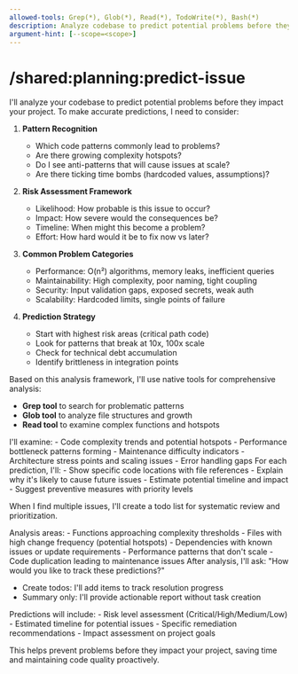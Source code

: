 ```yaml
---
allowed-tools: Grep(*), Glob(*), Read(*), TodoWrite(*), Bash(*)
description: Analyze codebase to predict potential problems before they impact the project
argument-hint: [--scope=<scope>]
---
```


# /shared:planning:predict-issue

<context>
I'll analyze your codebase to predict potential problems before they impact your project.
</context>

<analysis-framework>
<think>
To make accurate predictions, I need to consider:

1. **Pattern Recognition**
   - Which code patterns commonly lead to problems?
   - Are there growing complexity hotspots?
   - Do I see anti-patterns that will cause issues at scale?
   - Are there ticking time bombs (hardcoded values, assumptions)?

2. **Risk Assessment Framework**
   - Likelihood: How probable is this issue to occur?
   - Impact: How severe would the consequences be?
   - Timeline: When might this become a problem?
   - Effort: How hard would it be to fix now vs later?

3. **Common Problem Categories**
   - Performance: O(n²) algorithms, memory leaks, inefficient queries
   - Maintainability: High complexity, poor naming, tight coupling
   - Security: Input validation gaps, exposed secrets, weak auth
   - Scalability: Hardcoded limits, single points of failure

4. **Prediction Strategy**
   - Start with highest risk areas (critical path code)
   - Look for patterns that break at 10x, 100x scale
   - Check for technical debt accumulation
   - Identify brittleness in integration points
     </think>
     </analysis-framework>

<tools-strategy>
Based on this analysis framework, I'll use native tools for comprehensive analysis:

- **Grep tool** to search for problematic patterns
- **Glob tool** to analyze file structures and growth
- **Read tool** to examine complex functions and hotspots
  </tools-strategy>

<examination-areas>
I'll examine:
- Code complexity trends and potential hotspots
- Performance bottleneck patterns forming
- Maintenance difficulty indicators
- Architecture stress points and scaling issues
- Error handling gaps
</examination-areas>

<deliverables>
For each prediction, I'll:
- Show specific code locations with file references
- Explain why it's likely to cause future issues
- Estimate potential timeline and impact
- Suggest preventive measures with priority levels

When I find multiple issues, I'll create a todo list for systematic review and prioritization.
</deliverables>

<focus-areas>
Analysis areas:
- Functions approaching complexity thresholds
- Files with high change frequency (potential hotspots)
- Dependencies with known issues or update requirements
- Performance patterns that don't scale
- Code duplication leading to maintenance issues
</focus-areas>

<tracking-options>
After analysis, I'll ask: "How would you like to track these predictions?"

- Create todos: I'll add items to track resolution progress
- Summary only: I'll provide actionable report without task creation
  </tracking-options>

<output-format>
Predictions will include:
- Risk level assessment (Critical/High/Medium/Low)
- Estimated timeline for potential issues
- Specific remediation recommendations
- Impact assessment on project goals

This helps prevent problems before they impact your project, saving time and maintaining code quality proactively.
</output-format>
